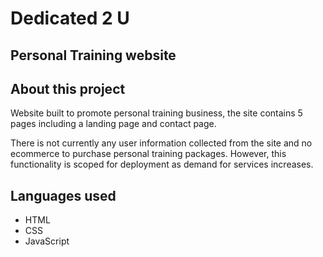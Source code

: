 # Dedicated 2 U

## Personal Training website

## About this project

Website built to promote personal training business, the site contains 5 pages including a landing page and contact page.

There is not currently any user information collected from the site and no ecommerce to purchase personal training packages.  However, this functionality is scoped for deployment as demand for services increases.

## Languages used

* HTML
* CSS
* JavaScript
 
